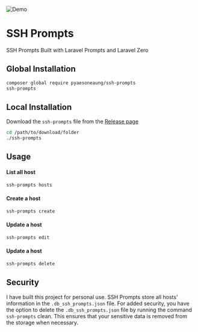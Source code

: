 ![Demo](https://res.cloudinary.com/pyaesoneaung/image/upload/v1690730841/opensources/ssh-prompts/demo.png)

# SSH Prompts

SSH Prompts Built with Laravel Prompts and Laravel Zero

## Global Installation

```bash
composer global require pyaesoneaung/ssh-prompts
ssh-prompts
```

## Local Installation

Download the `ssh-prompts` file from the [Release page](https://github.com/PyaeSoneAungRgn/ssh-prompts/releases)

```bash
cd /path/to/download/folder
./ssh-prompts
```

## Usage

#### List all host

```bash
ssh-prompts hosts
```

#### Create a host

```bash
ssh-prompts create
```

#### Update a host

```bash
ssh-prompts edit
```

#### Update a host

```bash
ssh-prompts delete
```

## Security

I have built this project for personal use. SSH Prompts store all hosts' information in the `.db_ssh_prompts.json` file. For added security, you have the option to delete the `.db_ssh_prompts.json` file by running the command `ssh-prompts` clean. This ensures that your sensitive data is removed from the storage when necessary.
